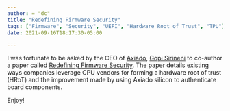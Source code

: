 ```yaml
---
author: = "dc"
title: "Redefining Firmware Security"
tags: ["Firmware", "Security", "UEFI", "Hardware Root of Trust", "TPU"]
date: 2021-09-16T18:17:30-05:00

---
```


I was fortunate to be asked by the CEO of [Axiado](https://axiado.com/), [Gopi Sirineni](https://www.linkedin.com/in/gopisirineni/) to co-author a paper called [Redefining Firmware Security](https://www.embedded.com/redefining-firmware-security/). The paper details existing ways companies leverage CPU vendors for forming a hardware root of trust (HRoT) and the improvement made by using Axiado silicon to authenticate board components.

Enjoy!
